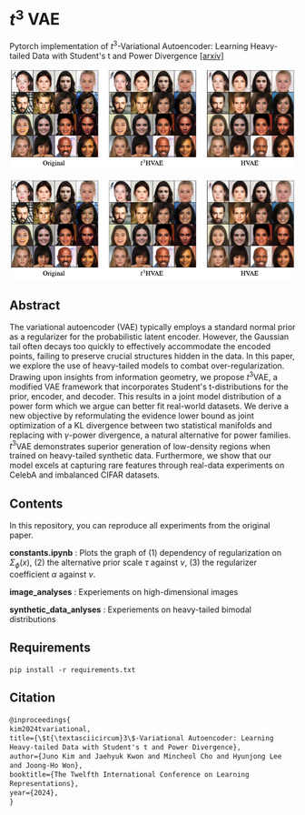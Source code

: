 # $t^3$ VAE

Pytorch implementation of $t^3$-Variational Autoencoder: Learning Heavy-tailed Data with Student's t and Power Divergence [[arxiv]](https://arxiv.org/abs/2312.01133)

![CelebA_imgs](github_images/CelebA_imgs.png)

![CelebA_imgs](github_images/CelebA_imgs.png)

## Abstract

The variational autoencoder (VAE) typically employs a standard normal prior as a regularizer for the probabilistic latent encoder. However, the Gaussian tail often decays too quickly to effectively accommodate the encoded points, failing to preserve crucial structures hidden in the data. In this paper, we explore the use of heavy-tailed models to combat over-regularization. Drawing upon insights from information geometry, we propose $t^3$VAE, a modified VAE framework that incorporates Student's t-distributions for the prior, encoder, and decoder. This results in a joint model distribution of a power form which we argue can better fit real-world datasets. We derive a new objective by reformulating the evidence lower bound as joint optimization of a KL divergence between two statistical manifolds and replacing with $\gamma$-power divergence, a natural alternative for power families.
$t^3$VAE demonstrates superior generation of low-density regions when trained on heavy-tailed synthetic data. Furthermore, we show that our model excels at capturing rare features through real-data experiments on CelebA and imbalanced CIFAR datasets.

## Contents

In this repository, you can reproduce all experiments from the original paper.

**constants.ipynb** : Plots the graph of (1) dependency of regularization on $\Sigma_{\phi}(x)$, (2) the
alternative prior scale $\tau$ against $\nu$, (3) the regularizer coefficient $\alpha$ against $\nu$.

**image_analyses** : Experiements on high-dimensional images

**synthetic_data_anlyses** : Experiements on heavy-tailed bimodal distributions

## Requirements

```
pip install -r requirements.txt
```

## Citation

```
@inproceedings{
kim2024tvariational,
title={\$t{\textasciicircum}3\$-Variational Autoencoder: Learning Heavy-tailed Data with Student's t and Power Divergence},
author={Juno Kim and Jaehyuk Kwon and Mincheol Cho and Hyunjong Lee and Joong-Ho Won},
booktitle={The Twelfth International Conference on Learning Representations},
year={2024},
}
```
